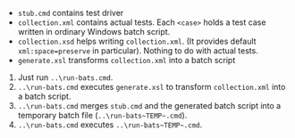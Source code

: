 - `stub.cmd` contains test driver
- `collection.xml` contains actual tests. Each `<case>` holds a test case written in ordinary Windows batch script.
- `collection.xsd` helps writing `collection.xml`. (It provides default `xml:space=preserve` in particular). Nothing to do with actual tests.
- `generate.xsl` transforms `collection.xml` into a batch script

1. Just run `..\run-bats.cmd`.
1. `..\run-bats.cmd` executes `generate.xsl` to transform `collection.xml` into a batch script.
1. `..\run-bats.cmd` merges `stub.cmd` and the generated batch script into a temporary batch file (`..\run-bats~TEMP~.cmd`).
1. `..\run-bats.cmd` executes `..\run-bats~TEMP~.cmd`.
